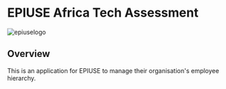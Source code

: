 # EPIUSE Africa Tech Assessment

<img src="https://8124098.fs1.hubspotusercontent-na1.net/hub/8124098/hubfs/EU%20Theme/EPI-USE-logo.png?width=1707&height=442&name=EPI-USE-logo.png" alt="epiuselogo" />

## Overview

This is an application for EPIUSE to manage their organisation's employee hierarchy.
